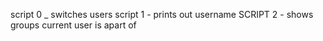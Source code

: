 script 0 _ switches users
script 1 - prints out username
SCRIPT 2 - shows groups current user is apart of
